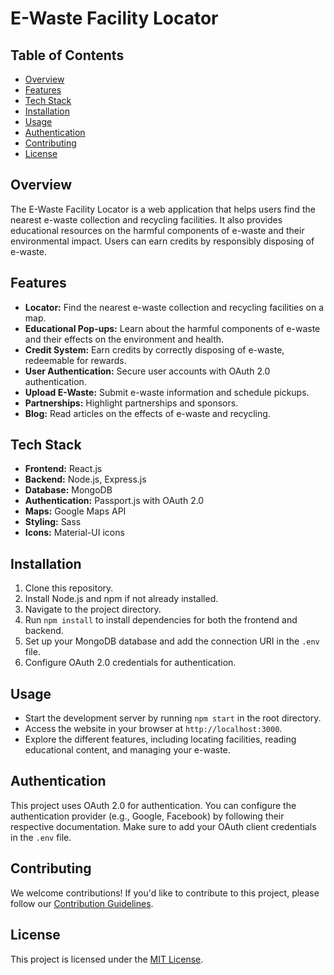 # E-Waste Facility Locator

## Table of Contents

- [Overview](#overview)
- [Features](#features)
- [Tech Stack](#tech-stack)
- [Installation](#installation)
- [Usage](#usage)
- [Authentication](#authentication)
- [Contributing](#contributing)
- [License](#license)

## Overview

The E-Waste Facility Locator is a web application that helps users find the nearest e-waste collection and recycling facilities. It also provides educational resources on the harmful components of e-waste and their environmental impact. Users can earn credits by responsibly disposing of e-waste.


## Features

- **Locator:** Find the nearest e-waste collection and recycling facilities on a map.
- **Educational Pop-ups:** Learn about the harmful components of e-waste and their effects on the environment and health.
- **Credit System:** Earn credits by correctly disposing of e-waste, redeemable for rewards.
- **User Authentication:** Secure user accounts with OAuth 2.0 authentication.
- **Upload E-Waste:** Submit e-waste information and schedule pickups.
- **Partnerships:** Highlight partnerships and sponsors.
- **Blog:** Read articles on the effects of e-waste and recycling.

## Tech Stack

- **Frontend:** React.js
- **Backend:** Node.js, Express.js
- **Database:** MongoDB
- **Authentication:** Passport.js with OAuth 2.0
- **Maps:** Google Maps API
- **Styling:** Sass
- **Icons:** Material-UI icons

## Installation

1. Clone this repository.
2. Install Node.js and npm if not already installed.
3. Navigate to the project directory.
4. Run `npm install` to install dependencies for both the frontend and backend.
5. Set up your MongoDB database and add the connection URI in the `.env` file.
6. Configure OAuth 2.0 credentials for authentication.

## Usage

- Start the development server by running `npm start` in the root directory.
- Access the website in your browser at `http://localhost:3000`.
- Explore the different features, including locating facilities, reading educational content, and managing your e-waste.

## Authentication

This project uses OAuth 2.0 for authentication. You can configure the authentication provider (e.g., Google, Facebook) by following their respective documentation. Make sure to add your OAuth client credentials in the `.env` file.

## Contributing

We welcome contributions! If you'd like to contribute to this project, please follow our [Contribution Guidelines](CONTRIBUTING.md).

## License

This project is licensed under the [MIT License](LICENSE).
